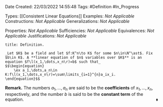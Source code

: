 <br />
<br />

Date Created: 22/03/2022 14:55:48
Tags: #Definition #In_Progress

Types: [[Consistent Linear Equations]]
Examples: _Not Applicable_
Constructions: _Not Applicable_
Generalizations: _Not Applicable_

Properties: _Not Applicable_
Sufficiencies: _Not Applicable_
Equivalences: _Not Applicable_
Justifications: _Not Applicable_

``` ad-Definition
title: Definition.

_Let $K$ be a field and let $f:K^n\to K$ for some $n\in\N^\ast$. Fix $b\in K$. A **linear equation of $n$ variables over $K$** is an equation $f\l(x_1,\dots,x_n\r)=b$ such that_
$$\begin{equation}
    \ex a_1,\dots,a_n\in K:f\l(x_1,\dots,x_n\r)=\sum\limits_{i=1}^{n}a_ix_i.
\end{equation}$$

```

**Remark.** The numbers $a_1,\dots,a_n$ are said to be the **coefficients** of $x_1,\dots,x_n$, respectively, and the number $b$ is said to be the **constant term** of the equation.<span style="float:right;">$\blacklozenge$</span>
